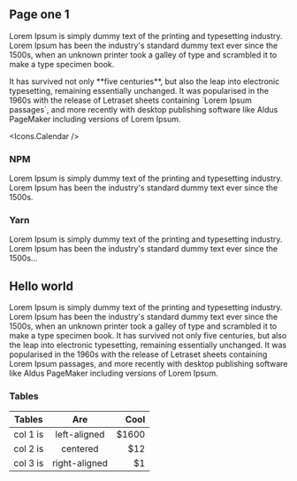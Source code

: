 ## Page one 1

Lorem Ipsum is simply dummy text of the printing and typesetting industry. Lorem Ipsum has been the industry's standard dummy text ever since the 1500s, when an unknown printer took a galley of type and scrambled it to make a type specimen book. 

<Callout type="info">
  It has survived not only **five centuries**, but also the leap into electronic typesetting, remaining essentially unchanged. It was popularised in the 1960s with the   release of Letraset sheets containing `Lorem Ipsum passages`, and more recently with desktop publishing software like Aldus PageMaker including versions of Lorem     Ipsum.
</Callout>

<Icons.Calendar />

### NPM

Lorem Ipsum is simply dummy text of the printing and typesetting industry. Lorem Ipsum has been the industry's standard dummy text ever since the 1500s.

### Yarn

Lorem Ipsum is simply dummy text of the printing and typesetting industry. Lorem Ipsum has been the industry's standard dummy text ever since the 1500s...

## Hello world

Lorem Ipsum is simply dummy text of the printing and typesetting industry. Lorem Ipsum has been the industry's standard dummy text ever since the 1500s, when an unknown printer took a galley of type and scrambled it to make a type specimen book. It has survived not only five centuries, but also the leap into electronic typesetting, remaining essentially unchanged. It was popularised in the 1960s with the release of Letraset sheets containing Lorem Ipsum passages, and more recently with desktop publishing software like Aldus PageMaker including versions of Lorem Ipsum.

### Tables

| Tables   |      Are      |  Cool |
|----------|:-------------:|------:|
| col 1 is |  left-aligned | $1600 |
| col 2 is |    centered   |   $12 |
| col 3 is | right-aligned |    $1 |
